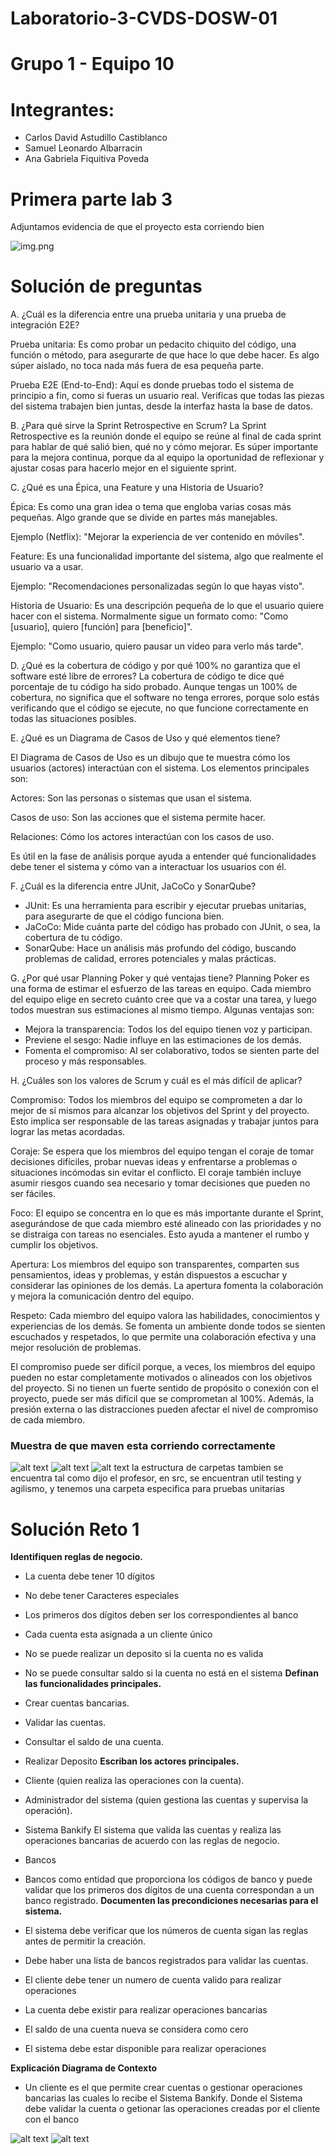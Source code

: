 # Laboratorio-3-CVDS-DOSW-01

# Grupo 1 - Equipo 10

# Integrantes:
- Carlos David Astudillo Castiblanco
- Samuel Leonardo Albarracin
- Ana Gabriela Fiquitiva Poveda


# Primera parte lab 3

 Adjuntamos evidencia de que el proyecto esta corriendo bien

![img.png](img.png)
# Solución de preguntas
A. ¿Cuál es la diferencia entre una prueba unitaria y una prueba de integración E2E?

Prueba unitaria: Es como probar un pedacito chiquito del código, una función o método, para asegurarte de que hace lo que debe hacer. Es algo súper aislado, no toca nada más fuera de esa pequeña parte.

Prueba E2E (End-to-End): Aquí es donde pruebas todo el sistema de principio a fin, como si fueras un usuario real. Verificas que todas las piezas del sistema trabajen bien juntas, desde la interfaz hasta la base de datos.

B. ¿Para qué sirve la Sprint Retrospective en Scrum?
La Sprint Retrospective es la reunión donde el equipo se reúne al final de cada sprint para hablar de qué salió bien, qué no y cómo mejorar. Es súper importante para la mejora continua, porque da al equipo la oportunidad de reflexionar y ajustar cosas para hacerlo mejor en el siguiente sprint.

C. ¿Qué es una Épica, una Feature y una Historia de Usuario?

Épica: Es como una gran idea o tema que engloba varias cosas más pequeñas. Algo grande que se divide en partes más manejables.

Ejemplo (Netflix): "Mejorar la experiencia de ver contenido en móviles".

Feature: Es una funcionalidad importante del sistema, algo que realmente el usuario va a usar.

Ejemplo: "Recomendaciones personalizadas según lo que hayas visto".

Historia de Usuario: Es una descripción pequeña de lo que el usuario quiere hacer con el sistema. Normalmente sigue un formato como: "Como [usuario], quiero [función] para [beneficio]".

Ejemplo: "Como usuario, quiero pausar un video para verlo más tarde".

D. ¿Qué es la cobertura de código y por qué 100% no garantiza que el software esté libre de errores?
La cobertura de código te dice qué porcentaje de tu código ha sido probado. Aunque tengas un 100% de cobertura, no significa que el software no tenga errores, porque solo estás verificando que el código se ejecute, no que funcione correctamente en todas las situaciones posibles.

E. ¿Qué es un Diagrama de Casos de Uso y qué elementos tiene?

El Diagrama de Casos de Uso es un dibujo que te muestra cómo los usuarios (actores) interactúan con el sistema. Los elementos principales son:

Actores: Son las personas o sistemas que usan el sistema.

Casos de uso: Son las acciones que el sistema permite hacer.

Relaciones: Cómo los actores interactúan con los casos de uso.

Es útil en la fase de análisis porque ayuda a entender qué funcionalidades debe tener el sistema y cómo van a interactuar los usuarios con él.

F. ¿Cuál es la diferencia entre JUnit, JaCoCo y SonarQube?

- JUnit: Es una herramienta para escribir y ejecutar pruebas unitarias, para asegurarte de que el código funciona bien.
- JaCoCo: Mide cuánta parte del código has probado con JUnit, o sea, la cobertura de tu código.
- SonarQube: Hace un análisis más profundo del código, buscando problemas de calidad, errores potenciales y malas prácticas.

G. ¿Por qué usar Planning Poker y qué ventajas tiene?
Planning Poker es una forma de estimar el esfuerzo de las tareas en equipo. Cada miembro del equipo elige en secreto cuánto cree que va a costar una tarea, y luego todos muestran sus estimaciones al mismo tiempo. Algunas ventajas son:
- Mejora la transparencia: Todos los del equipo tienen voz y participan.
- Previene el sesgo: Nadie influye en las estimaciones de los demás.
- Fomenta el compromiso: Al ser colaborativo, todos se sienten parte del proceso y más responsables.

H. ¿Cuáles son los valores de Scrum y cuál es el más difícil de aplicar?

Compromiso:
Todos los miembros del equipo se comprometen a dar lo mejor de sí mismos para alcanzar los objetivos del Sprint y del proyecto. Esto implica ser responsable de las tareas asignadas y trabajar juntos para lograr las metas acordadas.

Coraje:
Se espera que los miembros del equipo tengan el coraje de tomar decisiones difíciles, probar nuevas ideas y enfrentarse a problemas o situaciones incómodas sin evitar el conflicto. El coraje también incluye asumir riesgos cuando sea necesario y tomar decisiones que pueden no ser fáciles.

Foco:
El equipo se concentra en lo que es más importante durante el Sprint, asegurándose de que cada miembro esté alineado con las prioridades y no se distraiga con tareas no esenciales. Esto ayuda a mantener el rumbo y cumplir los objetivos.

Apertura:
Los miembros del equipo son transparentes, comparten sus pensamientos, ideas y problemas, y están dispuestos a escuchar y considerar las opiniones de los demás. La apertura fomenta la colaboración y mejora la comunicación dentro del equipo.

Respeto:
Cada miembro del equipo valora las habilidades, conocimientos y experiencias de los demás. Se fomenta un ambiente donde todos se sienten escuchados y respetados, lo que permite una colaboración efectiva y una mejor resolución de problemas.

El compromiso puede ser difícil porque, a veces, los miembros del equipo pueden no estar completamente motivados o alineados con los objetivos del proyecto. Si no tienen un fuerte sentido de propósito o conexión con el proyecto, puede ser más difícil que se comprometan al 100%. Además, la presión externa o las distracciones pueden afectar el nivel de compromiso de cada miembro.

### Muestra de que maven esta corriendo correctamente
![alt text](maven.png)
![alt text](mvnclean.png)
![alt text](mvntest.png)
la estructura de carpetas tambien se encuentra tal como dijo el profesor, en src, se encuentran util testing y agilismo, y tenemos una carpeta especifica para pruebas unitarias

# Solución Reto 1
**Identifiquen reglas de negocio.**
- La cuenta debe tener 10 dígitos
- No debe tener Caracteres especiales
- Los primeros dos dígitos deben ser los correspondientes al banco
- Cada cuenta esta asignada a un cliente único
- No se puede realizar un deposito si la cuenta no es valida 
- No se puede consultar saldo si la cuenta no está en el sistema 
**Definan las funcionalidades principales.**
- Crear cuentas bancarias.
- Validar las cuentas.
- Consultar el saldo de una cuenta.
- Realizar Deposito
**Escriban los actores principales.**
- Cliente (quien realiza las operaciones con la cuenta).
- Administrador del sistema (quien gestiona las cuentas y supervisa la operación).
- Sistema Bankify El sistema que valida las cuentas y realiza las operaciones bancarias de acuerdo con las reglas de negocio.
- Bancos 
- Bancos como entidad que proporciona los códigos de banco y puede validar que los primeros dos dígitos de una cuenta correspondan a un banco registrado.
**Documenten las precondiciones necesarias para el sistema.**

- El sistema debe verificar que los números de cuenta sigan las reglas antes de permitir la creación.
- Debe haber una lista de bancos registrados para validar las cuentas.
- El cliente debe tener un numero de cuenta valido para realizar operaciones
- La cuenta debe existir para realizar operaciones bancarias
- El saldo de una cuenta nueva se considera como cero 
- El sistema debe estar disponible para realizar operaciones 

**Explicación Diagrama de Contexto**
- Un cliente es el que permite crear cuentas o gestionar  operaciones bancarias las cuales lo recibe el Sistema Bankify. Donde el Sistema debe validar la cuenta o getionar las operaciones creadas por el cliente con el banco 

![alt text](docs/uml/DiagramadeContexto.png)
![alt text](docs/uml/HistoriasUsuario.png)